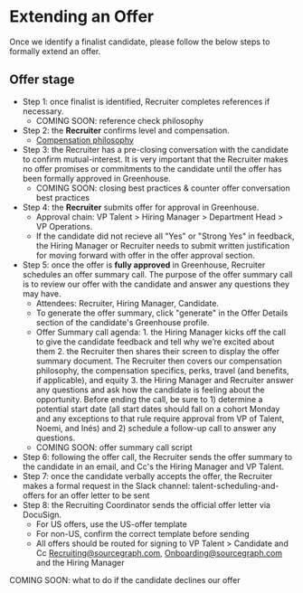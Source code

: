 # Extending an Offer
Once we identify a finalist candidate, please follow the below steps to formally extend an offer.

## Offer stage

- Step 1: once finalist is identified, Recruiter completes references if necessary.
  - COMING SOON: reference check philosophy 
- Step 2: the **Recruiter** confirms level and compensation.
  - [Compensation philosophy](../people-ops/compensation/index.md#components-of-compensation)
- Step 3: the Recruiter has a pre-closing conversation with the candidate to confirm mutual-interest. It is very important that the Recruiter makes no offer promises or commitments to the candidate until the offer has been formally approved in Greenhouse.
  - COMING SOON: closing best practices & counter offer conversation best practices
- Step 4: the **Recruiter** submits offer for approval in Greenhouse.
  - Approval chain: VP Talent > Hiring Manager > Department Head > VP Operations.
  - If the candidate did not recieve all "Yes" or "Strong Yes" in feedback, the Hiring Manager or Recruiter needs to submit written justification for moving forward with offer in the offer approval section.
- Step 5: once the offer is **fully approved** in Greenhouse, Recruiter schedules an offer summary call. The purpose of the offer summary call is to review our offer with the candidate and answer any questions they may have.
  - Attendees: Recruiter, Hiring Manager, Candidate.
  - To generate the offer summary, click "generate" in the Offer Details section of the candidate's Greenhouse profile.
  - Offer Summary call agenda: 1. the Hiring Manager kicks off the call to give the candidate feedback and tell why we’re excited about them 2. the Recruiter then shares their screen to display the offer summary document. The Recruiter then covers our compensation philosophy, the compensation specifics, perks, travel (and benefits, if applicable), and equity 3. the Hiring Manager and Recruiter answer any questions and ask how the candidate is feeling about the opportunity. Before ending the call, be sure to 1) determine a potential start date (all start dates should fall on a cohort Monday and any exceptions to that rule require approval from VP of Talent, Noemi, and Inés) and 2) schedule a follow-up call to answer any questions.
  - COMING SOON: offer summary call script
- Step 6: following the offer call, the Recruiter sends the offer summary to the candidate in an email, and Cc's the Hiring Manager and VP Talent.
- Step 7: once the candidate verbally accepts the offer, the Recruiter makes a formal request in the Slack channel: talent-scheduling-and-offers for an offer letter to be sent
- Step 8: the Recruiting Coordinator sends the official offer letter via DocuSign.
  - For US offers, use the US-offer template
  - For non-US, confirm the correct template before sending
  - All offers should be routed for signing to VP Talent > Candidate and Cc Recruiting@sourcegraph.com, Onboarding@sourcegraph.com and the Hiring Manager

COMING SOON: what to do if the candidate declines our offer
